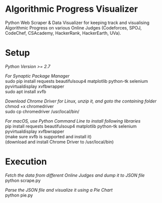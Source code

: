 # Algorithmic Progress Visualizer
Python Web Scraper &amp; Data Visualizer for keeping track and visualising Algorithmic Progress on various Online Judges (Codeforces, SPOJ, CodeChef, CSAcademy, HackerRank, HackerEarth, UVa).   
    
# Setup
*Python Version >= 2.7*   
     
*For Synaptic Package Manager*   
sudo pip install requests beautifulsoup4 matplotlib python-tk selenium pyvirtualdisplay xvfbwrapper    
sudo apt install xvfb    
     
*Download Chrome Driver for Linux, unzip it, and goto the containing folder*    
chmod +x chromedriver   
sudo cp chromedriver /usr/local/bin/   
    
*For macOS, use Python Command Line to install following libraries*     
pip install requests beautifulsoup4 matplotlib python-tk selenium pyvirtualdisplay xvfbwrapper      
(make sure xvfb is supported and install it)   
(download and install Chrome Driver to /usr/local/bin)    

# Execution
*Fetch the data from different Online Judges and dump it to JSON file*    
python scrape.py     
    
*Parse the JSON file and visualize it using a Pie Chart*    
python pie.py
